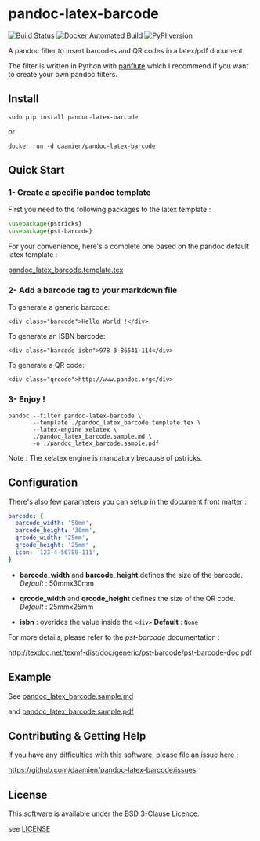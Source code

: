 pandoc-latex-barcode
===============================================================================

[![Build Status](https://travis-ci.org/daamien/pandoc-latex-barcode.svg?branch=master)](https://travis-ci.org/daamien/pandoc-latex-barcode)
[![Docker Automated Build](https://img.shields.io/docker/automated/daamien/pandoc-latex-barcode.svg)](https://hub.docker.com/r/daamien/pandoc-latex-barcode/)
[![PyPI version](https://badge.fury.io/py/pandoc-latex-barcode.svg)](https://badge.fury.io/py/pandoc-latex-barcode)

A pandoc filter to insert barcodes and QR codes in a latex/pdf document

The filter is written in Python with [panflute](http://scorreia.com/software/panflute/)
which I recommend if you want to create your own pandoc filters.


Install
-------------------------------------------------------------------------------

```
sudo pip install pandoc-latex-barcode
```

or

```
docker run -d daamien/pandoc-latex-barcode
```

Quick Start
-------------------------------------------------------------------------------

### 1- Create a specific pandoc template

First you need to the following packages to the latex template :

```latex
\usepackage{pstricks}
\usepackage{pst-barcode}
```

For your convenience, here's a complete one based on the pandoc default latex
template :

[pandoc_latex_barcode.template.tex](pandoc_latex_barcode.template.tex)


### 2- Add a barcode tag to your markdown file


To generate a generic barcode:

```
<div class="barcode">Hello World !</div>
```

To generate an ISBN barcode:

```
<div class="barcode isbn">978-3-86541-114</div>
```

To generate a QR code:

```
<div class="qrcode">http://www.pandoc.org</div>
```


### 3- Enjoy !

```
pandoc --filter pandoc-latex-barcode \
       --template ./pandoc_latex_barcode.template.tex \
       --latex-engine xelatex \
       ./pandoc_latex_barcode.sample.md \
       -o ./pandoc_latex_barcode.sample.pdf
```

Note : The xelatex engine is mandatory because of pstricks.


Configuration
-------------------------------------------------------------------------------



There's also few parameters you can setup in the document front matter :

```yaml
barcode: {
  barcode_width: '50mm',
  barcode_height: '30mm',
  qrcode_width: '25mm',
  qrcode_height: '25mm' ,
  isbn: '123-4-56789-111',
}

```

- **barcode_width** and **barcode_height** defines the size of the barcode.
  _Default_ : 50mmx30mm

- **qrcode_width** and **qrcode_height** defines the size of the QR code.
  _Default_ : 25mmx25mm

- **isbn** : overides the value inside the ``<div>``
  __Default__ : ``None``

For more details, please refer to the _pst-barcode_ documentation :

http://texdoc.net/texmf-dist/doc/generic/pst-barcode/pst-barcode-doc.pdf

Example
-------------------------------------------------------------------------------

See [pandoc_latex_barcode.sample.md](pandoc_latex_barcode.sample.md)

and [pandoc_latex_barcode.sample.pdf](pandoc_latex_barcode.sample.pdf)

Contributing & Getting Help
-------------------------------------------------------------------------------

If you have any difficulties with this software, please file an issue here :

https://github.com/daamien/pandoc-latex-barcode/issues

License
-------------------------------------------------------------------------------

This software is available under the BSD 3-Clause Licence.

see [LICENSE](LICENSE)
